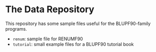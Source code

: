 # The Data Repository

This repository has some sample files useful for the BLUPF90-family programs.

- `renum`: sample file for RENUMF90
- `tutorial`: small example files for a BLUPF90 tutorial book
